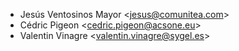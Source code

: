 - Jesús Ventosinos Mayor \<<jesus@comunitea.com>\>
- Cédric Pigeon \<<cedric.pigeon@acsone.eu>\>
- Valentin Vinagre \<<valentin.vinagre@sygel.es>\>
